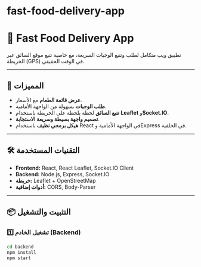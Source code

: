 # fast-food-delivery-app
# 🍔 Fast Food Delivery App

تطبيق ويب متكامل لطلب وتتبع الوجبات السريعة، مع خاصية تتبع موقع السائق عبر الخريطة (GPS) في الوقت الحقيقي.

---

## 🚀 المميزات
- **عرض قائمة الطعام** مع الأسعار.
- **طلب الوجبات** بسهولة من الواجهة الأمامية.
- **تتبع السائق** لحظة بلحظة على الخريطة باستخدام **Leaflet** و**Socket.IO**.
- **تصميم واجهة بسيطة وسريعة الاستجابة**.
- **هيكل برمجي نظيف** باستخدام React في الواجهة الأمامية وExpress في الخلفية.

---

## 🛠️ التقنيات المستخدمة
- **Frontend:** React, React Leaflet, Socket.IO Client
- **Backend:** Node.js, Express, Socket.IO
- **خريطة:** Leaflet + OpenStreetMap
- **أدوات إضافية:** CORS, Body-Parser

---

## 📦 التثبيت والتشغيل

### 1️⃣ تشغيل الخادم (Backend)
```bash
cd backend
npm install
npm start
